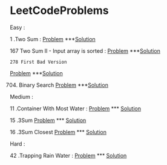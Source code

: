 # LeetCodeProblems

Easy : 

   1 .Two Sum  : 
       [Problem](https://leetcode.com/problems/two-sum/)  ***[Solution](https://github.com/ktariayman/LeetCodeProblems/blob/main/Find_Two_Sum.js)
       
   167 Two Sum II - Input array is sorted : 
       [Problem](https://leetcode.com/problems/two-sum-ii-input-array-is-sorted/)  ***[Solution](https://github.com/ktariayman/LeetCodeProblems/blob/main/Find_Two_SumII.js)
      
      
    278 First Bad Version       
[Problem](https://leetcode.com/problems/first-bad-version/)  ***[Solution](https://github.com/ktariayman/LeetCodeProblems/blob/main/First-Bad-Version.js)
   
   
   704. Binary Search
       [Problem](https://leetcode.com/problems/binary-search/)  ***[Solution](https://github.com/ktariayman/LeetCodeProblems/blob/main/binary-search.js)

      
Medium :


   11 .Container With Most Water : 
       [Problem](https://leetcode.com/problems/container-with-most-water/) *** [Solution](https://github.com/ktariayman/LeetCodeProblems/blob/main/Container_with_most_water.js)              
       
   15 .3Sum
       [Problem](https://leetcode.com/problems/3sum/) *** [Solution](https://github.com/ktariayman/LeetCodeProblems/blob/main/Three_Sums.js)
      
   16 .3Sum Closest
       [Problem](https://leetcode.com/problems/3sum-closest/) *** [Solution](https://github.com/ktariayman/LeetCodeProblems/blob/main/Three_Sum_Closest.js)
 
 
 Hard : 

   42 .Trapping Rain Water : 
       [Problem](https://leetcode.com/problems/trapping-rain-water/) *** [Solution](https://github.com/ktariayman/LeetCodeProblems/blob/main/Trapping_Rain_Water.js)

